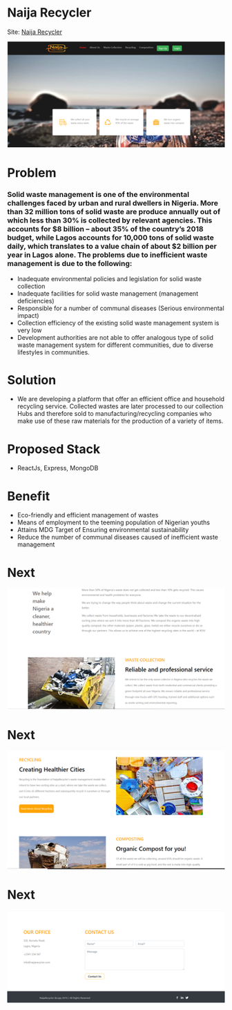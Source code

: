 # Naija Recycler

Site: [Naija Recycler](https://naijarecycler.herokuapp.com/)

![Main page](/public/assets/img/mainPage.PNG)

# Problem

### Solid waste management is one of the environmental challenges faced by urban and rural dwellers in Nigeria. More than 32 million tons of solid waste are produce annually out of which less than 30% is collected by relevant agencies. This accounts for $8 billion – about 35% of the country’s 2018 budget, while Lagos accounts for 10,000 tons of solid waste daily, which translates to a value chain of about $2 billion per year in Lagos alone. The problems due to inefficient waste management is due to the following:

- Inadequate environmental policies and legislation for solid waste collection
- Inadequate facilities for solid waste management (management deficiencies)
- Responsible for a number of communal diseases (Serious environmental impact)
- Collection efficiency of the existing solid waste management system is very low
- Development authorities are not able to offer analogous type of solid waste management system for different communities, due to diverse lifestyles in communities.

# Solution

- We are developing a platform that offer an efficient office and household recycling service. Collected wastes are later processed to our collection Hubs and therefore sold to manufacturing/recycling companies who make use of these raw materials for the production of a variety of items.

# Proposed Stack

- ReactJs, Express, MongoDB

# Benefit

- Eco-friendly and efficient management of wastes
- Means of employment to the teeming population of Nigerian youths
- Attains MDG Target of Ensuring environmental sustainability
- Reduce the number of communal diseases caused of inefficient waste management

# Next

![next](/public/assets/img/second.PNG)

# Next

![next](/public/assets/img/third.PNG)

# Next

![next](/public/assets/img/fouth.PNG)
